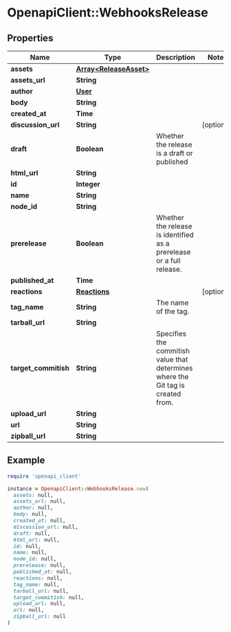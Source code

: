 # OpenapiClient::WebhooksRelease

## Properties

| Name | Type | Description | Notes |
| ---- | ---- | ----------- | ----- |
| **assets** | [**Array&lt;ReleaseAsset&gt;**](ReleaseAsset.md) |  |  |
| **assets_url** | **String** |  |  |
| **author** | [**User**](User.md) |  |  |
| **body** | **String** |  |  |
| **created_at** | **Time** |  |  |
| **discussion_url** | **String** |  | [optional] |
| **draft** | **Boolean** | Whether the release is a draft or published |  |
| **html_url** | **String** |  |  |
| **id** | **Integer** |  |  |
| **name** | **String** |  |  |
| **node_id** | **String** |  |  |
| **prerelease** | **Boolean** | Whether the release is identified as a prerelease or a full release. |  |
| **published_at** | **Time** |  |  |
| **reactions** | [**Reactions**](Reactions.md) |  | [optional] |
| **tag_name** | **String** | The name of the tag. |  |
| **tarball_url** | **String** |  |  |
| **target_commitish** | **String** | Specifies the commitish value that determines where the Git tag is created from. |  |
| **upload_url** | **String** |  |  |
| **url** | **String** |  |  |
| **zipball_url** | **String** |  |  |

## Example

```ruby
require 'openapi_client'

instance = OpenapiClient::WebhooksRelease.new(
  assets: null,
  assets_url: null,
  author: null,
  body: null,
  created_at: null,
  discussion_url: null,
  draft: null,
  html_url: null,
  id: null,
  name: null,
  node_id: null,
  prerelease: null,
  published_at: null,
  reactions: null,
  tag_name: null,
  tarball_url: null,
  target_commitish: null,
  upload_url: null,
  url: null,
  zipball_url: null
)
```

